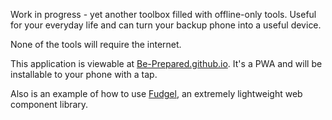 Work in progress - yet another toolbox filled with offline-only tools. Useful for your everyday life and can turn your backup phone into a useful device.

None of the tools will require the internet.

This application is viewable at [Be-Prepared.github.io](https://be-prepared.github.io). It's a PWA and will be installable to your phone with a tap.

Also is an example of how to use [Fudgel](https://github.com/fidian/fudgel), an extremely lightweight web component library.
